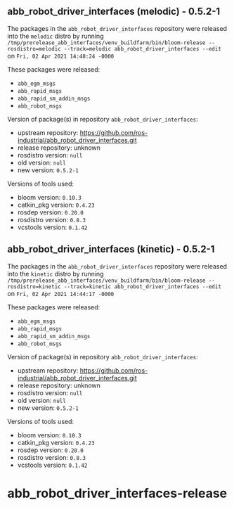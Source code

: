 ## abb_robot_driver_interfaces (melodic) - 0.5.2-1

The packages in the `abb_robot_driver_interfaces` repository were released into the `melodic` distro by running `/tmp/prerelease_abb_interfaces/venv_buildfarm/bin/bloom-release --rosdistro=melodic --track=melodic abb_robot_driver_interfaces --edit` on `Fri, 02 Apr 2021 14:48:24 -0000`

These packages were released:
- `abb_egm_msgs`
- `abb_rapid_msgs`
- `abb_rapid_sm_addin_msgs`
- `abb_robot_msgs`

Version of package(s) in repository `abb_robot_driver_interfaces`:

- upstream repository: https://github.com/ros-industrial/abb_robot_driver_interfaces.git
- release repository: unknown
- rosdistro version: `null`
- old version: `null`
- new version: `0.5.2-1`

Versions of tools used:

- bloom version: `0.10.3`
- catkin_pkg version: `0.4.23`
- rosdep version: `0.20.0`
- rosdistro version: `0.8.3`
- vcstools version: `0.1.42`


## abb_robot_driver_interfaces (kinetic) - 0.5.2-1

The packages in the `abb_robot_driver_interfaces` repository were released into the `kinetic` distro by running `/tmp/prerelease_abb_interfaces/venv_buildfarm/bin/bloom-release --rosdistro=kinetic --track=kinetic abb_robot_driver_interfaces --edit` on `Fri, 02 Apr 2021 14:44:17 -0000`

These packages were released:
- `abb_egm_msgs`
- `abb_rapid_msgs`
- `abb_rapid_sm_addin_msgs`
- `abb_robot_msgs`

Version of package(s) in repository `abb_robot_driver_interfaces`:

- upstream repository: https://github.com/ros-industrial/abb_robot_driver_interfaces.git
- release repository: unknown
- rosdistro version: `null`
- old version: `null`
- new version: `0.5.2-1`

Versions of tools used:

- bloom version: `0.10.3`
- catkin_pkg version: `0.4.23`
- rosdep version: `0.20.0`
- rosdistro version: `0.8.3`
- vcstools version: `0.1.42`


# abb_robot_driver_interfaces-release
